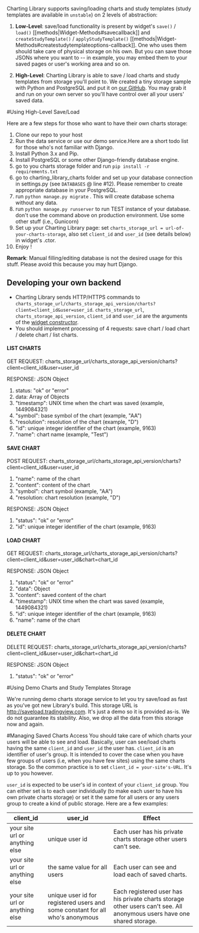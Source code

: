 Charting Library supports saving/loading charts and study templates (study templates are available in `unstable`) on 2 levels of abstraction:

1. **Low-Level**: save/load functionality is present by widget's `save()` / `load()` [[methods|Widget-Methods#savecallback]] and `createStudyTemplate()` / `applyStudyTemplate()` [[methods|Widget-Methods#createstudytemplateoptions-callback]]. One who uses them should take care of physical storage on his own. But you can save those JSONs where you want to --  in example, you may embed them to your saved pages or user's working area and so on.

2. **High-Level**: Charting Library is able to save / load charts and study templates from storage you'll point to. We created a tiny storage sample with Python and PostgreSQL and put it on [our GitHub](https://github.com/tradingview/saveload_backend). You may grab it and run on your own server so you'll have control over all your users' saved data.

#Using High-Level Save/Load

Here are a few steps for those who want to have their own charts storage:

1. Clone our repo to your host
2. Run the data service or use our demo service.Here are a short todo list for those who's not familiar with Django.
  1. Install Python 3.x and Pip.
  2. Install PostgreSQL or some other Django-friendly database engine.
  3. go to you charts storage folder and run `pip install -r requirements.txt`
  4. go to charting_library_charts folder and set up your database connection in settings.py (see `DATABASES` @ line #12). Please remember to create appropriate database in your PostgreSQL.
  5. run `python manage.py migrate` . This will create database schema without any data.
  6. run `python manage.py runserver` to run TEST instance of your database. don't use the command above on production environment. Use some other stuff (i.e., Gunicorn)
3. Set up your Charting Library page: set `charts_storage_url = url-of-your-charts-storage`, also set `client_id` and `user_id` (see details below) in widget's .ctor.
4. Enjoy !

**Remark**: Manual filling/editing database is not the desired usage for this stuff. Please avoid this because you may hurt Django.

## Developing your own backend
* Charting Library sends HTTP/HTTPS commands to `charts_storage_url/charts_storage_api_version/charts?client=client_id&user=user_id`. `charts_storage_url`, `charts_storage_api_version`, `client_id` and `user_id` are the arguments of the [widget constructor](https://github.com/tradingview/charting_library/wiki/Widget-Constructor).
* You should implement processing of 4 requests: save chart / load chart / delete chart / list charts.

#### LIST CHARTS
GET REQUEST: charts_storage_url/charts_storage_api_version/charts?client=client_id&user=user_id

RESPONSE: JSON Object

1. status: "ok" or "error"
2. data: Array of Objects
  1. "timestamp": UNIX time when the chart was saved (example, 1449084321)
  2. "symbol": base symbol of the chart (example, "AA")
  3. "resolution": resolution of the chart (example, "D")
  4. "id": unique integer identifier of the chart (example, 9163)
  5. "name": chart name (example, "Test")

#### SAVE CHART

POST REQUEST: charts_storage_url/charts_storage_api_version/charts?client=client_id&user=user_id

1. "name": name of the chart
2. "content": content of the chart
3. "symbol": chart symbol (example, "AA")
4. "resolution: chart resolution (example, "D")

RESPONSE: JSON Object

1. "status": "ok" or "error"
2. "id": unique integer identifier of the chart (example, 9163)

#### LOAD CHART
GET REQUEST: charts_storage_url/charts_storage_api_version/charts?client=client_id&user=user_id&chart=chart_id

RESPONSE: JSON Object

1. "status": "ok" or "error"
2. "data": Object
  1. "content": saved content of the chart
  2. "timestamp": UNIX time when the chart was saved (example, 1449084321)
  3. "id": unique integer identifier of the chart (example, 9163)
  4. "name": name of the chart

#### DELETE CHART
DELETE REQUEST: charts_storage_url/charts_storage_api_version/charts?client=client_id&user=user_id&chart=chart_id

RESPONSE: JSON Object

1. "status": "ok" or "error"

#Using Demo Charts and Study Templates Storage

We're running demo charts storage service to let you try save/load as fast as you've got new Library's build. This storage URL is <http://saveload.tradingview.com>. It's just a demo so it is provided as-is. We do not guarantee its stability. Also, we drop all the data from this storage now and again.

#Managing Saved Charts Access
You should take care of which charts your users will be able to see and load. Basically, user can see/load charts having the same `client_id` and `user_id` the user has. `client_id` is an identifier of user's group. It is intended to cover the case when you have few groups of users (i.e, when you have few sites) using the same charts storage. So the common practice is to set `client_id = your-site's-URL`. It's up to you however.

`user_id` is expected to be user's id in context of your `client_id` group. You can either set is to each user individually (to make each user to have his own private charts storage) or set it the same for all users or any users group to create a kind of public storage. Here are a few examples:

client_id|user_id|Effect
---|---|---
your site url or anything else|unique user id|Each user has his private charts storage other users can't see.
your site url or anything else|the same value for all users|Each user can see and load each of saved charts.
your site url or anything else|unique user id for registered users and some constant for all who's anonymous|Each registered user has his private charts storage other users can't see. All anonymous users have one shared storage.